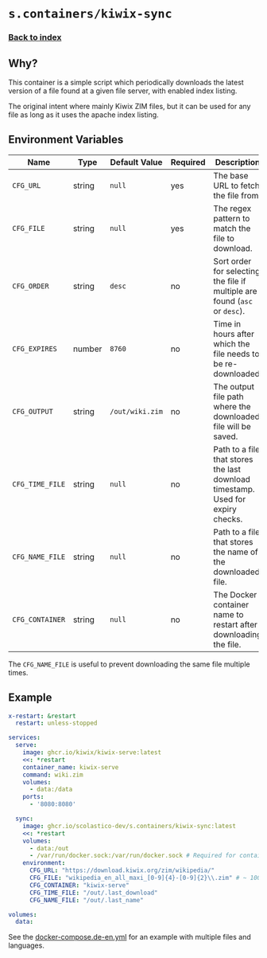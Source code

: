 # `s.containers/kiwix-sync`

### [Back to index](../../README.md)

## Why?

This container is a simple script which periodically downloads the latest
version of a file found at a given file server, with enabled index listing.

The original intent where mainly Kiwix ZIM files, but it can be used for any
file as long as it uses the apache index listing.

## Environment Variables

| Name                            | Type   | Default Value   | Required | Description                                                                     |
|---------------------------------|--------|-----------------|----------|---------------------------------------------------------------------------------|
| `CFG_URL`                       | string | `null`          | yes      | The base URL to fetch the file from.                                            |
| `CFG_FILE`                      | string | `null`          | yes      | The regex pattern to match the file to download.                                |
| `CFG_ORDER`                     | string | `desc`          | no       | Sort order for selecting the file if multiple are found (`asc` or `desc`).      |
| `CFG_EXPIRES`                   | number | `8760`          | no       | Time in hours after which the file needs to be re-downloaded.                   |
| `CFG_OUTPUT`                    | string | `/out/wiki.zim` | no       | The output file path where the downloaded file will be saved.                   |
| `CFG_TIME_FILE`                 | string | `null`          | no       | Path to a file that stores the last download timestamp. Used for expiry checks. |
| `CFG_NAME_FILE`                 | string | `null`          | no       | Path to a file that stores the name of the downloaded file.                     |
| `CFG_CONTAINER`                 | string | `null`          | no       | The Docker container name to restart after downloading the file.                |

The `CFG_NAME_FILE` is useful to prevent downloading the same file multiple times.

## Example

```yaml
x-restart: &restart
  restart: unless-stopped

services:
  serve:
    image: ghcr.io/kiwix/kiwix-serve:latest
    <<: *restart
    container_name: kiwix-serve
    command: wiki.zim
    volumes:
      - data:/data
    ports:
      - '8080:8080'

  sync:
    image: ghcr.io/scolastico-dev/s.containers/kiwix-sync:latest
    <<: *restart
    volumes:
      - data:/out
      - /var/run/docker.sock:/var/run/docker.sock # Required for container restart
    environment:
      CFG_URL: "https://download.kiwix.org/zim/wikipedia/"
      CFG_FILE: "wikipedia_en_all_maxi_[0-9]{4}-[0-9]{2}\\.zim" # ~ 100 GB
      CFG_CONTAINER: "kiwix-serve"
      CFG_TIME_FILE: "/out/.last_download"
      CFG_NAME_FILE: "/out/.last_name"

volumes:
  data:
```

See the [docker-compose.de-en.yml](./docker-compose.de-en.yml) for an example with multiple files and languages.
